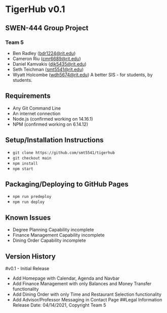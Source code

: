 # TigerHub v0.1
## SWEN-444 Group Project
### Team 5
- Ben Radley (bdr1224@rit.edu)
- Cameron Riu (cmr6689@rit.edu)
- Daniel Kamvakis (djk5435@rit.edu)
- Seth Teichman (smt5541@rit.edu)
- Wyatt Holcombe (wdh5674@rit.edu)
A better SIS - for students, by students.
## Requirements
- Any Git Command Line
- An internet connection
- Node.js (confirmed working on 14.16.1)
- NPM (confirmed working on 6.14.12)
## Setup/Installation Instructions
- ```git clone https://github.com/smt5541/tigerhub```
- ```git checkout main```
- ```npm install```
- ```npm start```
## Packaging/Deploying to GitHub Pages
- ```npm run predeploy```
- ```npm run deploy```
## Known Issues
- Degree Planning Capability incomplete
- Finance Management Capability incomplete
- Dining Order Capability incomplete
## Version History
#v0.1 - Initial Release
- Add Homepage with Calendar, Agenda and Navbar
- Add Finance Management with only Balances and Money Transfer functionality
- Add Dining Order with only Time and Restaurant Selection functionality
- Add Advisor/Professor Messaging in Contact Page
##Legal Information
Release Date: 04/14/2021, Copyright Team 5
